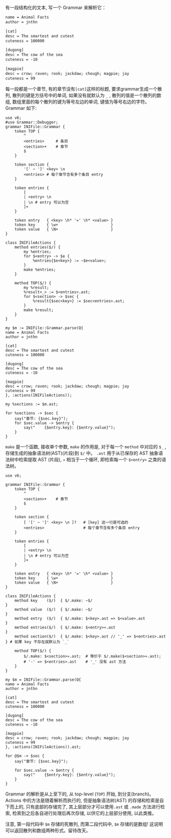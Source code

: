 
有一段结构化的文本, 写一个 Grammar 来解析它：

``` txt
name = Animal Facts
author = jnthn

[cat]
desc = The smartest and cutest
cuteness = 100000

[dugong]
desc = The cow of the sea
cuteness = -10

[magpie]
desc = crow; raven; rook; jackdaw; chough; magpie; jay
cuteness = 99
```

每一段都是一个章节, 有的章节没有`[cat]`这样的标题, 要求grammar生成一个散列, 散列的键是方括号中的单词, 如果没有就默认为 `_` , 散列的值是一个散列的数组, 数组里面的每个散列的键为等号左边的单词, 键值为等号右边的字符。Grammar 如下:



``` perl6
use v6;
#use Grammar::Debugger;
grammar INIFile::Grammar {
    token TOP {
        ^
        <entries>     # 条目
        <section>+    # 章节
        $
    }

    token section {
        '[' ~ ']' <key> \n
        <entries> # 每个章节含有多个条目 entry
    }

    token entries {
        [
        | <entry> \n
        | \n # entry 可以为空
        ]+
    }

    token entry   { <key> \h* '=' \h* <value> }
    token key     { \w+                       }
    token value   { \N+                       }
}

class INIFileActions {
    method entries($/) {
        my %entries;
        for $<entry> -> $e {
            %entries{$e<key>} := ~$e<value>;
        }
        make %entries;
    }

    method TOP($/) {
        my %result;
        %result<_> := $<entries>.ast;
        for $<section> -> $sec {
            %result{$sec<key>} := $sec<entries>.ast;
        }
        make %result;
    }
}

my $m := INIFile::Grammar.parse(Q{
name = Animal Facts
author = jnthn

[cat]
desc = The smartest and cutest
cuteness = 100000

[dugong]
desc = The cow of the sea
cuteness = -10

[magpie]
desc = crow; raven; rook; jackdaw; chough; magpie; jay
cuteness = 99
}, :actions(INIFileActions));

my %sections := $m.ast;

for %sections -> $sec {
    say("章节: {$sec.key}");
    for $sec.value -> $entry {
        say("    {$entry.key}: {$entry.value}");
    }
}

```

`make` 是一个函数, 接收单个参数, `make` 的作用是, 对于每一个 `method` 中对应的 `$_` , 存储生成的抽象语法树(AST)(片段)到 `$/` 中。 `.ast` 用于从已保存的 AST 抽象语法树中检索提取 AST (片段), `»` 相当于一个循环, 即检索每一个 `$<entry>` 之类的语法树。

``` perl6
use v6;

grammar INIFile::Grammar {
    token TOP {
        ^
        <section>+    # 章节
        $
    }

    token section {
        [ '[' ~ ']' <key> \n ]?   # [key] 这一行是可选的
        <entries>                 # 每个章节含有多个条目 entry
    }

    token entries {
        [
        | <entry> \n
        | \n # entry 可以为空
        ]+
    }

    token entry   { <key> \h* '=' \h* <value> }
    token key     { \w+                       }
    token value   { \N+                       }
}

class INIFileActions {
    method key    ($/)  { $/.make: ~$/                                 }
    method value  ($/)  { $/.make: ~$/                                 }
    method entry  ($/)  { $/.make: $<key>.ast => $<value>.ast          }
    method entries($/)  { $/.make: $<entry>».ast                       }
    method section($/)  { $/.make: $<key>.ast // '_' => $<entries>.ast } # 如果 key 不存在就默认为 `_`

    method TOP($/) {
        $/.make: $<section>».ast;  # 等价于 $/.make($<section>».ast);
        # '-' => $<entries>.ast    # '_' 没有 ast 方法 
    }
}

my $m = INIFile::Grammar.parse(Q{
name = Animal Facts
author = jnthn

[cat]
desc = The smartest and cutest
cuteness = 100000

[dugong]
desc = The cow of the sea
cuteness = -10

[magpie]
desc = crow; raven; rook; jackdaw; chough; magpie; jay
cuteness = 99
}, :actions(INIFileActions)).ast;

for @$m -> $sec {
    say("章节: {$sec.key}");

    for $sec.value -> $entry {
        say("    {$entry.key}: {$entry.value}");
    }
}
```

Grammar 的解析是从上至下的, 从 top-level (`TOP`) 开始, 到分支(branch)。 Actions 中的方法是随着解析而执行的, 但是抽象语法树(AST) 的存储和检索是自下而上的, 只有底部的存储完了, 其上层部分才可以使用`.ast` 或 `.made` 方法进行检索, 检索到之后各自进行处理后再次存储, 以供它的上层部分使用, 以此类推。



注意, 第一段代码中 `$m` 存储的死散列, 而第二段代码中, `$m` 存储的是数组! 这说明可以返回散列和数组两种形式。留待改天。

